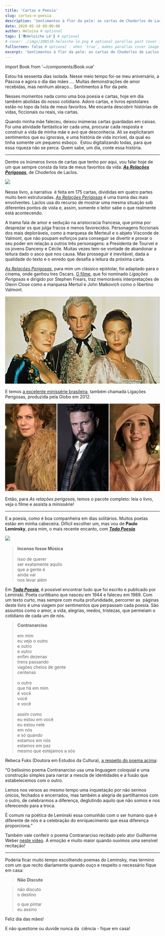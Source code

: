 ```yaml
---
title: 'Cartas e Poesia'
slug: cartas-e-poesia
description: 'Sentimentos à flor da pele: as cartas de Choderlos de Laclos em As Relações Perigosas, e a poesia de Paulo Leminsky em Toda Poesia.'
date: 2020-05-10 09:00:00
author: Heloisa # optional
tags: ['📚Heloiche Lê'] # optional
# cover: ./imgs/200510-heloiche-le.png # optional parallax post cover image
fullscreen: false # optional - when `true`, makes parallax cover image take up full viewport height
excerpt: 'Sentimentos à flor da pele: as cartas de Choderlos de Laclos em As Relações Perigosas, e a poesia de Paulo Leminsky em Toda Poesia.' # optional
---
```


import Book from '~/components/Book.vue'

Estou há sessenta dias isolada. Nesse meio tempo foi-se meu aniversário, a Páscoa e agora o dia das mães …. Muitas demonstrações de amor recebidas, mas nenhum abraço... Sentimentos à flor da pele.

Nesses momentos nada como uma boa poesia e cartas, hoje em dia também abolidas do nosso cotidiano. Adoro cartas, e livros epistolares estão no topo da lista de meus favoritos. Me encanta descobrir histórias de vidas, ficcionais ou reais, via cartas.

Quando minha mãe faleceu, deixou inúmeras cartas guardadas em caixas. Foi uma atividade fantástica ler cada uma, procurar cada resposta e construir a vida de minha mãe e avó que desconhecia. Ali se explicitaram sentimentos que eu ignorava, e uma história de vida incrível, da qual eu tinha somente um pequeno esboço.  Estou digitalizando todas, para que essa riqueza não se perca. Quem sabe, um dia, conte essa história.

---

Dentre os inúmeros livros de cartas que tenho por aqui, vou falar hoje de um que sempre consta da lista de meus favoritos da vida: **_[As Relações Perigosas](https://amzn.to/2SQaq7A)_**, de Choderlos de Laclos.

<book title="As Relações Perigosas" author="Chordelos de Laclos" link="https://amzn.to/2SQaq7A">
<a href="https://www.amazon.com.br/As-rela%C3%A7%C3%B5es-perigosas-Choderlos-Laclos/dp/8563560506/ref=as_li_ss_il?__mk_pt_BR=%C3%85M%C3%85%C5%BD%C3%95%C3%91&crid=1G0ZD1LWB7YCS&keywords=as+relacoes+perigosas&qid=1589136399&sprefix=as+relacoes,aps,226&sr=8-1&linkCode=li3&tag=heloiche01-20&linkId=5ea39f0b824cab48d7dafb126834fcd9&language=pt_BR" target="_blank"><img border="0" src="//ws-na.amazon-adsystem.com/widgets/q?_encoding=UTF8&ASIN=8563560506&Format=_SL250_&ID=AsinImage&MarketPlace=BR&ServiceVersion=20070822&WS=1&tag=heloiche01-20&language=pt_BR" ></a>
</book>

Nesse livro, a narrativa  é feita em 175 cartas, divididas em quatro partes muito bem estruturadas. _[As Relações Perigosas](https://amzn.to/2SQaq7A)_ é uma trama das mais envolventes. Laclos usa do recurso de mostrar uma mesma situação sob diferentes pontos de vista e, assim, somente o leitor sabe o que realmente está acontecendo.

A trama fala de amor e sedução na aristocracia francesa, que prima por desprezar os que julga fracos e menos favorecidos. Personagens ficcionais dos mais deploráveis, como a marquesa de Merteuil e o abjeto Visconde de Valmont, que não poupam esforços para conseguir se divertir e provar o seu poder em relação a outros três personagens: a Presidenta de Tourvel e os jovens Danceny e Cécile. Muitas vezes tem-se vontade de abandonar a leitura dado o asco que nos causa. Mas prosseguir é inevitável, dada a qualidade do texto e o enredo que desafia a leitura da próxima carta.

_[As Relações Perigosas](https://amzn.to/2SQaq7A)_, para mim um clássico epistolar, foi adaptado para o cinema, onde ganhou tres Oscars. [O filme](<https://pt.wikipedia.org/wiki/Liga%C3%A7%C3%B5es_Perigosas_(filme)>), que foi nominado _Ligações Perigosas_ e dirigido por Stephen Frears, traz memoráveis interpretações de Glenn Close como a marquesa Mertuil e John Malkovich como o libertino Valmont.

![](./imgs/relascoes-perigosas-filme.jpg)

E temos [a excelente minissérie brasileira](https://en.wikipedia.org/wiki/Liga%C3%A7%C3%B5es_Perigosas), também chamada Ligações Perigosas, produzida pela Globo em 2012.

![](./imgs/relacoes-perigosas-serie.jpg)

Então, para _As relações perigosas_, temos o pacote completo: leia o livro, veja o filme e assista a minissérie!

---

E a poesia, como é boa companheira em dias solitários. Muitos poetas estão em minha cabeceira. Difícil escolher um, mas vou de **Paulo Leminsky**, para mim, o mais recente encanto, com **_[Toda Poesia](https://amzn.to/2LhkOkB)_**.

<book title="Toda Poesia" author="Paulo Leminsky" link="https://amzn.to/2LhkOkB">
<a href="https://www.amazon.com.br/Toda-poesia-Paulo-Leminski/dp/8535922237/ref=as_li_ss_il?__mk_pt_BR=%C3%85M%C3%85%C5%BD%C3%95%C3%91&crid=SUQJYIYKR7BW&keywords=toda+poesia+paulo+leminski&qid=1589136529&sprefix=toda+poe,aps,225&sr=8-1&linkCode=li3&tag=heloiche01-20&linkId=abf0758c91fc2826c4cd70482902c0d9&language=pt_BR" target="_blank"><img border="0" src="//ws-na.amazon-adsystem.com/widgets/q?_encoding=UTF8&ASIN=8535922237&Format=_SL250_&ID=AsinImage&MarketPlace=BR&ServiceVersion=20070822&WS=1&tag=heloiche01-20&language=pt_BR" ></a>
</book>

> **Incenso fosse Música**<br>  
> isso de querer  
> ser exatamente aquilo  
> que a gente é  
> ainda vai  
> nos levar além

Em **_[Toda Poesia](https://amzn.to/2LhkOkB)_**, é possível encontrar tudo que foi escrito e publicado por Leminski. Poeta curitibano que nasceu em 1944 e faleceu em 1989. Com um texto curto, mas sempre com muita profundidade, percorrer as  páginas deste livro é uma viagem por sentimentos que perpassam cada poesia. São assuntos como o amor, a vida, alegrias, medos, tristezas, que permeiam o cotidiano de cada um de nós.

> **Contranarciso**<br>  
> em mim  
> eu vejo o outro  
> e outro  
> e outro  
> enfim dezenas  
> trens passando  
> vagões cheios de gente  
> centenas<br>  
> o outro  
> que há em mim  
> é você  
> você  
> e você<br>  
> assim como  
> eu estou em você  
> eu estou nele  
> em nós  
> e só quando  
> estamos em nós  
> estamos em paz  
> mesmo que estejamos a sós

Rebeca Fuks (Doutora em Estudos da Cultura), [a respeito do poema acima](https://www.culturagenial.com/leminski-melhores-poemas/):

“O belíssimo poema Contranarciso usa uma linguagem coloquial e uma construção simples para narrar a mescla de identidades e a fusão que estabelecemos com o outro.

Lemos nos versos ao mesmo tempo uma inquietação por não sermos únicos, fechados e encerrados, mas também a alegria de partilharmos com o outro, de celebrarmos a diferença, deglutindo aquilo que não somos e nos oferecendo para a troca.

É comum na poética de Leminski essa comunhão com o ser humano que é diferente de nós e a celebração do enriquecimento que essa diferença proporciona.”

Também vale conferir o poema Contranarciso recitado pelo ator Guilherme Weber [neste video](https://youtu.be/cSqiLbeikFU). A emoção e muito maior quando ouvimos uma sensível recitação!

---

Poderia ficar muito tempo escolhendo poemas do Leminsky, mas termino com um que recito diariamente quando ouço e respeito o necessário fique em casa:

> **Não Discuto**<br>

> não discuto  
> o destino<br>
>
> o que pintar  
> eu assino

Feliz dia das mães!

E não questione ou duvide nunca da  ciência - fique em casa!
